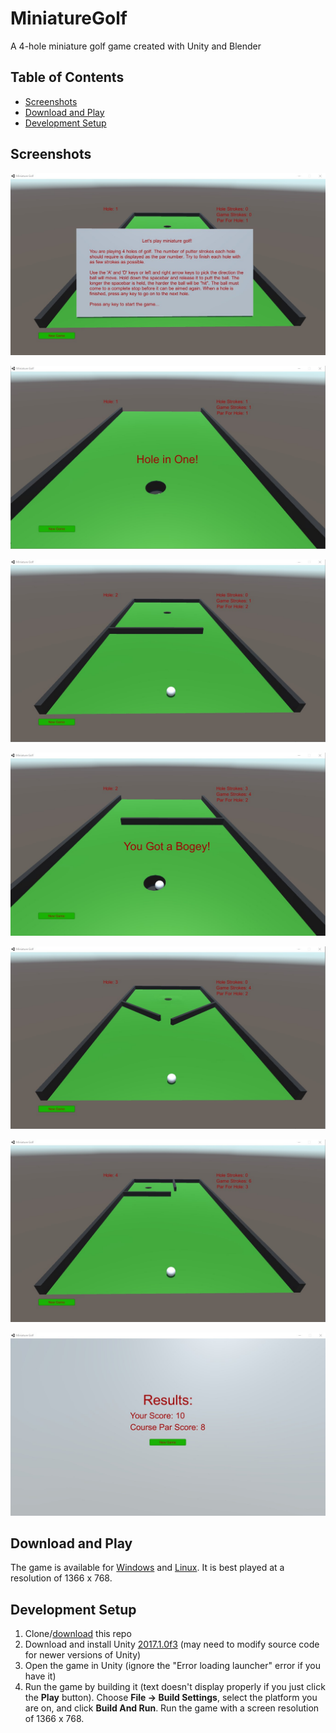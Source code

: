 # MiniatureGolf
A 4-hole miniature golf game created with Unity and Blender

## Table of Contents
* [Screenshots](README.md#screenshots)
* [Download and Play](README.md#download-and-play)
* [Development Setup](README.md#development-setup)

## Screenshots
<p align="center">
  <img src="Screenshots\Instructions.jpg" alt="Instructions">
</p>
<p align="center">
  <img src="Screenshots\HoleInOne.jpg" alt="Hole in one">
</p>
<p align="center">
  <img src="Screenshots\Hole2.jpg" alt="Hole 2">
</p>
<p align="center">
  <img src="Screenshots\Bogey.jpg" alt="Bogey">
</p>
<p align="center">
  <img src="Screenshots\Hole3.jpg" alt="Hole 3">
</p>
<p align="center">
  <img src="Screenshots\Hole4.jpg" alt="Hole 4">
</p>
<p align="center">
  <img src="Screenshots\Results.jpg" alt="Results">
</p>

## Download and Play
The game is available for [Windows](https://github.com/tjnowak/MiniatureGolf/releases/download/v1.0/MiniatureGolf_1.0_Windows.zip) and [Linux](https://github.com/tjnowak/MiniatureGolf/releases/download/v1.0/MiniatureGolf_1.0_Linux.zip). It is best played at a resolution of 1366 x 768.

## Development Setup
1. Clone/[download](https://github.com/tjnowak/MiniatureGolf/archive/master.zip) this repo
2. Download and install Unity [2017.1.0f3](https://unity3d.com/get-unity/download/archive) (may need to modify source code for newer versions of Unity)
3. Open the game in Unity (ignore the "Error loading launcher" error if you have it)
4. Run the game by building it (text doesn't display properly if you just click the **Play** button). Choose **File -> Build Settings**, select the platform you are on, and click **Build And Run**. Run the game with a screen resolution of 1366 x 768.